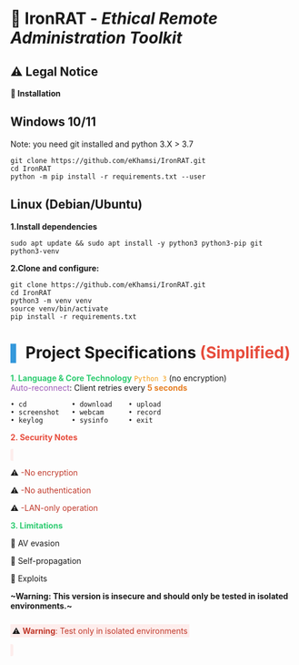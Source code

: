 # 🔐 **IronRAT** - _Ethical Remote Administration Toolkit_  
## ⚠️ **Legal Notice**  




**🚀 Installation**


## Windows 10/11

Note: you need git installed and python 3.X > 3.7

```
git clone https://github.com/eKhamsi/IronRAT.git
cd IronRAT
python -m pip install -r requirements.txt --user
```

## Linux (Debian/Ubuntu)

**1.Install dependencies**

`sudo apt update && sudo apt install -y python3 python3-pip git python3-venv`

**2.Clone and configure:**
```
git clone https://github.com/eKhamsi/IronRAT.git
cd IronRAT
python3 -m venv venv
source venv/bin/activate
pip install -r requirements.txt
```







# <span style="color:#3498db">▌</span> **Project Specifications** <span style="color:#e74c3c">(Simplified)</span>  

<span style="color:#2ecc71">**1. Language & Core Technology**</span>
<span style="color:#f39c12">`Python 3`</span> (no encryption)  
<span style="color:#9b59b6">Auto-reconnect</span>: Client retries every <span style="color:#e67e22">**5 seconds**</span>  
```
• cd           • download    • upload  
• screenshot   • webcam      • record  
• keylog       • sysinfo     • exit
```
<span style="color:#e74c3c">**2. Security Notes**</span>

<span style="background-color:#fdedec;padding:2px 5px;border-radius:3px">
  
⚠️ <span style="color:#c0392b">-No encryption</span>

⚠️ <span style="color:#c0392b">-No authentication</span>

⚠️ <span style="color:#c0392b">-LAN-only operation</span>
</span>

<span style="color:#2ecc71">**3. Limitations**</span>

🚫 AV evasion

🚫 Self-propagation

🚫 Exploits

**~Warning: This version is insecure and should only be tested in isolated environments.~**

<span style="background-color:#fdedec;padding:3px;display:inline-block;margin-top:10px"> ⚠️ <span style="color:#c0392b">**Warning**: Test only in isolated environments</span> </span>















